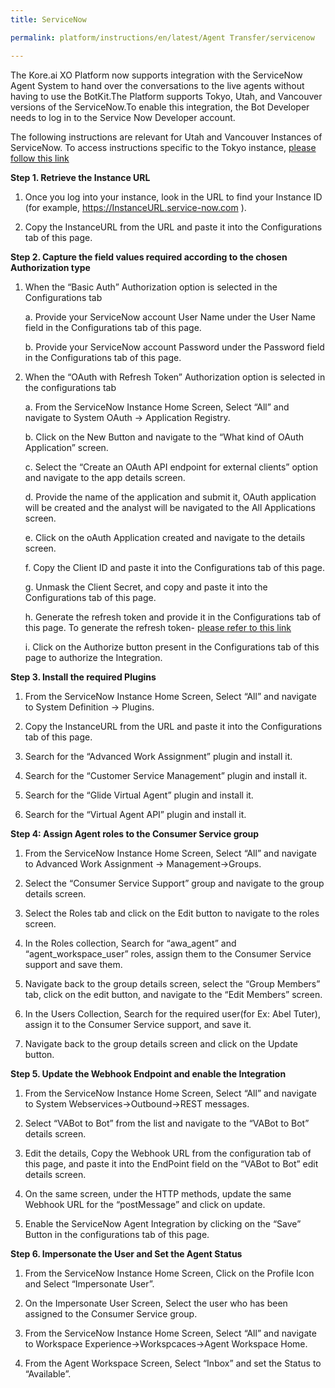 ```yaml
---
title: ServiceNow

permalink: platform/instructions/en/latest/Agent Transfer/servicenow

---
```

The Kore.ai XO Platform now supports integration with the ServiceNow Agent System to hand over the conversations to the live agents without having to use the BotKit.The Platform supports Tokyo, Utah, and Vancouver versions of the ServiceNow.To enable this integration, the Bot Developer needs to log in to the Service Now Developer account.

The following instructions are relevant for Utah and Vancouver Instances of ServiceNow. To access instructions specific to the Tokyo instance, [please follow this link](https://developer.kore.ai/integrations/configuring-the-servicenow-agent/)


<base target="_blank">
<container>

**Step 1. Retrieve the Instance URL**

1. Once you log into your instance, look in the URL to find your Instance ID (for example, https://InstanceURL.service-now.com ).
   
2. Copy the InstanceURL from the URL and paste it into the Configurations tab of this page.
    
</container>

<container>

**Step 2. Capture the field values required according to the chosen Authorization type**

1.  When the “Basic Auth” Authorization option  is selected in the Configurations tab 

      a. Provide your ServiceNow account User Name under the User Name field in the Configurations tab of this page.
   
      b. Provide your ServiceNow account Password under the Password field in the Configurations tab of this page.

2. When the “OAuth with Refresh Token” Authorization option is selected in the configurations tab

   a. From the ServiceNow Instance Home Screen, Select “All” and navigate to System OAuth → Application Registry.

   b. Click on the New Button and navigate to the “What kind of OAuth Application” screen.

   c. Select the “Create an OAuth API endpoint for external clients” option and navigate to the app details screen.

   d. Provide the name of the application and submit it, OAuth application will be created and the analyst will be navigated to the All Applications screen.

   e. Click on the oAuth Application created and navigate to the details screen.

   f. Copy the Client ID and paste it into the Configurations tab of this page.

   g. Unmask the Client Secret, and copy and paste it into the Configurations tab of this page.

   h. Generate the refresh token and provide it in the Configurations tab of this page. To generate the refresh token- [please refer to this link](https://docs.servicenow.com/bundle/tokyo-platform-security/page/administer/security/reference/r_OAuthAPIRequestParameters.html)

   i. Click on the Authorize button present in the Configurations tab of this page to authorize the Integration.

</container>

<container>

**Step 3. Install the required Plugins**

1. From the ServiceNow Instance Home Screen, Select “All” and navigate to System Definition → Plugins.
   
2. Copy the InstanceURL from the URL and paste it into the Configurations tab of this page.

3. Search for the “Advanced Work Assignment” plugin and install it.

4. Search for the “Customer Service Management” plugin and install it.

5. Search for the “Glide Virtual Agent” plugin and install it.

6. Search for the “Virtual Agent API” plugin and install it.
   
    
</container>

<container>

**Step 4: Assign Agent roles to the Consumer Service group**

1. From the ServiceNow Instance Home Screen, Select “All” and navigate to Advanced Work Assignment → Management→Groups.
   
2. Select the “Consumer Service Support” group and navigate to the group details screen.

3. Select the Roles tab and click on the Edit button to navigate to the roles screen.

4. In the Roles collection, Search for “awa_agent” and  “agent_workspace_user” roles, assign them to the Consumer Service support and save them.

5. Navigate back to the group details screen, select the “Group Members” tab, click on the edit button, and navigate to the “Edit Members” screen.

6. In the Users Collection, Search for the required user(for Ex: Abel Tuter), assign it to the Consumer Service support, and save it.

7. Navigate back to the group details screen and click on the Update button.
   
    
</container>

<container>

**Step 5. Update the Webhook Endpoint and enable the Integration**

1. From the ServiceNow Instance Home Screen, Select “All” and navigate to System Webservices→Outbound→REST messages.
   
2. Select “VABot to Bot” from the list and navigate to the “VABot to Bot” details screen.

3. Edit the details, Copy the Webhook URL from the configuration tab of this page, and paste it into the EndPoint field on the “VABot to Bot” edit details screen.

4. On the same screen, under the HTTP methods, update the same Webhook URL for the “postMessage” and click on update.

5. Enable the ServiceNow Agent Integration by clicking on the “Save” Button in the configurations tab of this page.

    
</container>

<container>

**Step 6. Impersonate the User and Set the Agent Status**

1. From the ServiceNow Instance Home Screen, Click on the Profile Icon and Select “Impersonate User”.
   
2. On the Impersonate User Screen, Select the user who has been assigned to the Consumer Service group.

3. From the ServiceNow Instance Home Screen, Select “All” and navigate to Workspace Experience→Workspcaces→Agent Workspace Home.

4. From the Agent Workspace Screen, Select “Inbox” and set the Status to “Available”.

    
</container>


